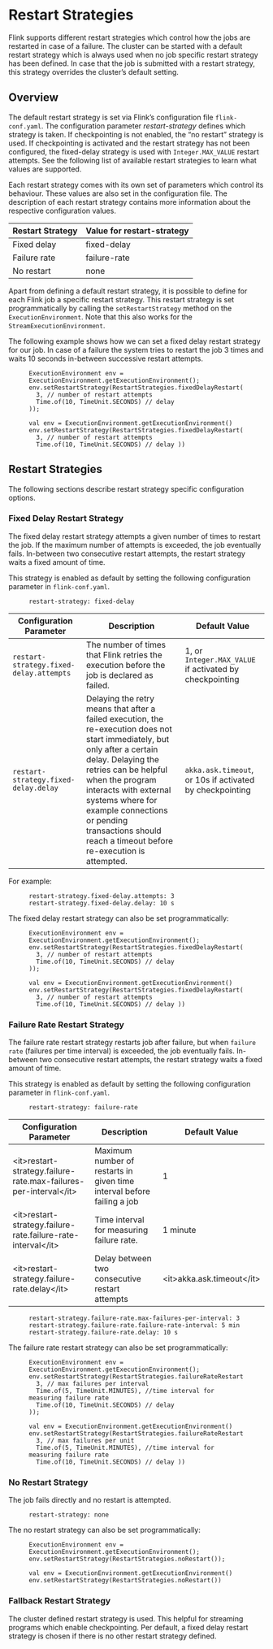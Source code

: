 

# Restart Strategies

Flink supports different restart strategies which control how the jobs are restarted in case of a failure. The cluster can be started with a default restart strategy which is always used when no job specific restart strategy has been defined. In case that the job is submitted with a restart strategy, this strategy overrides the cluster’s default setting.

## Overview

The default restart strategy is set via Flink’s configuration file `flink-conf.yaml`. The configuration parameter _restart-strategy_ defines which strategy is taken. If checkpointing is not enabled, the “no restart” strategy is used. If checkpointing is activated and the restart strategy has not been configured, the fixed-delay strategy is used with `Integer.MAX_VALUE` restart attempts. See the following list of available restart strategies to learn what values are supported.

Each restart strategy comes with its own set of parameters which control its behaviour. These values are also set in the configuration file. The description of each restart strategy contains more information about the respective configuration values.

| Restart Strategy | Value for restart-strategy |
| --- | --- |
| Fixed delay | fixed-delay |
| Failure rate | failure-rate |
| No restart | none |

Apart from defining a default restart strategy, it is possible to define for each Flink job a specific restart strategy. This restart strategy is set programmatically by calling the `setRestartStrategy` method on the `ExecutionEnvironment`. Note that this also works for the `StreamExecutionEnvironment`.

The following example shows how we can set a fixed delay restart strategy for our job. In case of a failure the system tries to restart the job 3 times and waits 10 seconds in-between successive restart attempts.

<figure class="highlight">

```
ExecutionEnvironment env = ExecutionEnvironment.getExecutionEnvironment();
env.setRestartStrategy(RestartStrategies.fixedDelayRestart(
  3, // number of restart attempts
  Time.of(10, TimeUnit.SECONDS) // delay
));
```

</figure>

<figure class="highlight">

```
val env = ExecutionEnvironment.getExecutionEnvironment()
env.setRestartStrategy(RestartStrategies.fixedDelayRestart(
  3, // number of restart attempts
  Time.of(10, TimeUnit.SECONDS) // delay ))
```

</figure>

## Restart Strategies

The following sections describe restart strategy specific configuration options.

### Fixed Delay Restart Strategy

The fixed delay restart strategy attempts a given number of times to restart the job. If the maximum number of attempts is exceeded, the job eventually fails. In-between two consecutive restart attempts, the restart strategy waits a fixed amount of time.

This strategy is enabled as default by setting the following configuration parameter in `flink-conf.yaml`.

<figure class="highlight">

```
restart-strategy: fixed-delay
```

</figure>

| Configuration Parameter | Description | Default Value |
| --- | --- | --- |
| `restart-strategy.fixed-delay.attempts` | The number of times that Flink retries the execution before the job is declared as failed. | 1, or `Integer.MAX_VALUE` if activated by checkpointing |
| `restart-strategy.fixed-delay.delay` | Delaying the retry means that after a failed execution, the re-execution does not start immediately, but only after a certain delay. Delaying the retries can be helpful when the program interacts with external systems where for example connections or pending transactions should reach a timeout before re-execution is attempted. | `akka.ask.timeout`, or 10s if activated by checkpointing |

For example:

<figure class="highlight">

```
restart-strategy.fixed-delay.attempts: 3
restart-strategy.fixed-delay.delay: 10 s
```

</figure>

The fixed delay restart strategy can also be set programmatically:

<figure class="highlight">

```
ExecutionEnvironment env = ExecutionEnvironment.getExecutionEnvironment();
env.setRestartStrategy(RestartStrategies.fixedDelayRestart(
  3, // number of restart attempts
  Time.of(10, TimeUnit.SECONDS) // delay
));
```

</figure>

<figure class="highlight">

```
val env = ExecutionEnvironment.getExecutionEnvironment()
env.setRestartStrategy(RestartStrategies.fixedDelayRestart(
  3, // number of restart attempts
  Time.of(10, TimeUnit.SECONDS) // delay ))
```

</figure>

### Failure Rate Restart Strategy

The failure rate restart strategy restarts job after failure, but when `failure rate` (failures per time interval) is exceeded, the job eventually fails. In-between two consecutive restart attempts, the restart strategy waits a fixed amount of time.

This strategy is enabled as default by setting the following configuration parameter in `flink-conf.yaml`.

<figure class="highlight">

```
restart-strategy: failure-rate
```

</figure>

| Configuration Parameter | Description | Default Value |
| --- | --- | --- |
| &lt;it&gt;restart-strategy.failure-rate.max-failures-per-interval&lt;/it&gt; | Maximum number of restarts in given time interval before failing a job | 1 |
| &lt;it&gt;restart-strategy.failure-rate.failure-rate-interval&lt;/it&gt; | Time interval for measuring failure rate. | 1 minute |
| &lt;it&gt;restart-strategy.failure-rate.delay&lt;/it&gt; | Delay between two consecutive restart attempts | &lt;it&gt;akka.ask.timeout&lt;/it&gt; |

<figure class="highlight">

```
restart-strategy.failure-rate.max-failures-per-interval: 3
restart-strategy.failure-rate.failure-rate-interval: 5 min
restart-strategy.failure-rate.delay: 10 s
```

</figure>

The failure rate restart strategy can also be set programmatically:

<figure class="highlight">

```
ExecutionEnvironment env = ExecutionEnvironment.getExecutionEnvironment();
env.setRestartStrategy(RestartStrategies.failureRateRestart(
  3, // max failures per interval
  Time.of(5, TimeUnit.MINUTES), //time interval for measuring failure rate
  Time.of(10, TimeUnit.SECONDS) // delay
));
```

</figure>

<figure class="highlight">

```
val env = ExecutionEnvironment.getExecutionEnvironment()
env.setRestartStrategy(RestartStrategies.failureRateRestart(
  3, // max failures per unit
  Time.of(5, TimeUnit.MINUTES), //time interval for measuring failure rate
  Time.of(10, TimeUnit.SECONDS) // delay ))
```

</figure>

### No Restart Strategy

The job fails directly and no restart is attempted.

<figure class="highlight">

```
restart-strategy: none
```

</figure>

The no restart strategy can also be set programmatically:

<figure class="highlight">

```
ExecutionEnvironment env = ExecutionEnvironment.getExecutionEnvironment();
env.setRestartStrategy(RestartStrategies.noRestart());
```

</figure>

<figure class="highlight">

```
val env = ExecutionEnvironment.getExecutionEnvironment()
env.setRestartStrategy(RestartStrategies.noRestart())
```

</figure>

### Fallback Restart Strategy

The cluster defined restart strategy is used. This helpful for streaming programs which enable checkpointing. Per default, a fixed delay restart strategy is chosen if there is no other restart strategy defined.

